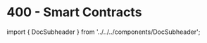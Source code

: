 # 400 - Smart Contracts

import { DocSubheader } from '../../../components/DocSubheader';

<DocSubheader text="Code stored on chain executed by invocation (CosmWasm)."
/>
